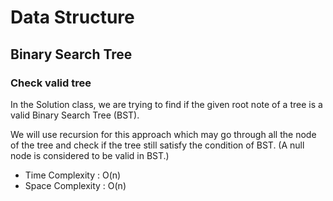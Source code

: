 # Data Structure

## Binary Search Tree

### Check valid tree

In the Solution class, we are trying to find if the given root note of a tree is
a valid Binary Search Tree (BST).

We will use recursion for this approach which may go through all the node of the
tree and check if the tree still satisfy the condition of BST. (A null node is
considered to be valid in BST.)

 - Time Complexity  : O(n)
 - Space Complexity : O(n)
